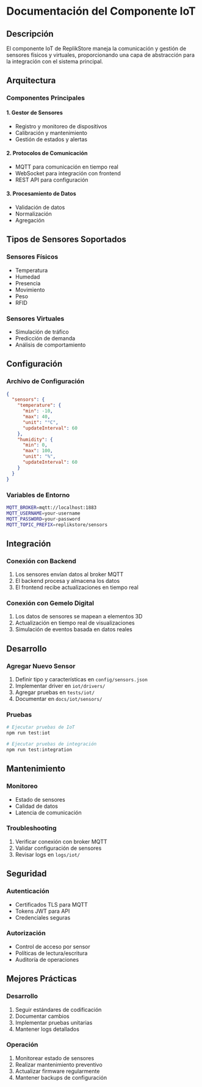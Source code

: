 # Documentación del Componente IoT

## Descripción
El componente IoT de ReplikStore maneja la comunicación y gestión de sensores físicos y virtuales, proporcionando una capa de abstracción para la integración con el sistema principal.

## Arquitectura

### Componentes Principales

#### 1. Gestor de Sensores
- Registro y monitoreo de dispositivos
- Calibración y mantenimiento
- Gestión de estados y alertas

#### 2. Protocolos de Comunicación
- MQTT para comunicación en tiempo real
- WebSocket para integración con frontend
- REST API para configuración

#### 3. Procesamiento de Datos
- Validación de datos
- Normalización
- Agregación

## Tipos de Sensores Soportados

### Sensores Físicos
- Temperatura
- Humedad
- Presencia
- Movimiento
- Peso
- RFID

### Sensores Virtuales
- Simulación de tráfico
- Predicción de demanda
- Análisis de comportamiento

## Configuración

### Archivo de Configuración
```json
{
  "sensors": {
    "temperature": {
      "min": -10,
      "max": 40,
      "unit": "°C",
      "updateInterval": 60
    },
    "humidity": {
      "min": 0,
      "max": 100,
      "unit": "%",
      "updateInterval": 60
    }
  }
}
```

### Variables de Entorno
```bash
MQTT_BROKER=mqtt://localhost:1883
MQTT_USERNAME=your-username
MQTT_PASSWORD=your-password
MQTT_TOPIC_PREFIX=replikstore/sensors
```

## Integración

### Conexión con Backend
1. Los sensores envían datos al broker MQTT
2. El backend procesa y almacena los datos
3. El frontend recibe actualizaciones en tiempo real

### Conexión con Gemelo Digital
1. Los datos de sensores se mapean a elementos 3D
2. Actualización en tiempo real de visualizaciones
3. Simulación de eventos basada en datos reales

## Desarrollo

### Agregar Nuevo Sensor
1. Definir tipo y características en `config/sensors.json`
2. Implementar driver en `iot/drivers/`
3. Agregar pruebas en `tests/iot/`
4. Documentar en `docs/iot/sensors/`

### Pruebas
```bash
# Ejecutar pruebas de IoT
npm run test:iot

# Ejecutar pruebas de integración
npm run test:integration
```

## Mantenimiento

### Monitoreo
- Estado de sensores
- Calidad de datos
- Latencia de comunicación

### Troubleshooting
1. Verificar conexión con broker MQTT
2. Validar configuración de sensores
3. Revisar logs en `logs/iot/`

## Seguridad

### Autenticación
- Certificados TLS para MQTT
- Tokens JWT para API
- Credenciales seguras

### Autorización
- Control de acceso por sensor
- Políticas de lectura/escritura
- Auditoría de operaciones

## Mejores Prácticas

### Desarrollo
1. Seguir estándares de codificación
2. Documentar cambios
3. Implementar pruebas unitarias
4. Mantener logs detallados

### Operación
1. Monitorear estado de sensores
2. Realizar mantenimiento preventivo
3. Actualizar firmware regularmente
4. Mantener backups de configuración 